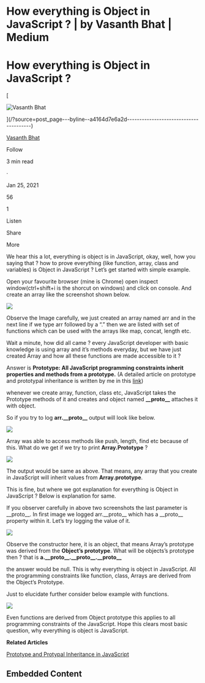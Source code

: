 # How everything is Object in JavaScript ? | by Vasanth Bhat | Medium

# How everything is Object in JavaScript ?

[

![Vasanth Bhat](https://miro.medium.com/v2/resize:fill:64:64/1*_7TuhO6i_Q8yHEAobs4WSg.jpeg)





](/?source=post_page---byline--a4164d7e6a2d---------------------------------------)

[Vasanth Bhat](/?source=post_page---byline--a4164d7e6a2d---------------------------------------)

Follow

3 min read

·

Jan 25, 2021

56

1

Listen

Share

More

We hear this a lot, everything is object is in JavaScript, okay, well, how you saying that ? how to prove everything (like function, array, class and variables) is Object in JavaScript ? Let’s get started with simple example.

Open your favourite browser (mine is Chrome) open inspect window(ctrl+shift+i is the shorcut on windows) and click on console. And create an array like the screenshot shown below.

![](https://miro.medium.com/v2/resize:fit:875/1*nMsqNFLgKiUc6cX1T8u_zg.png)

Observe the Image carefully, we just created an array named arr and in the next line if we type arr followed by a “.” then we are listed with set of functions which can be used with the arrays like map, concat, length etc.

Wait a minute, how did all came ? every JavaScript developer with basic knowledge is using array and it’s methods everyday, but we have just created Array and how all these functions are made accessible to it ?

Answer is **Prototype: All JavaScript programming constraints inherit properties and methods from a prototype.** (A detailed article on prototype and prototypal inheritance is written by me in this [link](https://mevasanth.medium.com/prototype-and-protypal-inheritance-in-javascript-bb766097ac05))

whenever we create array, function, class etc, JavaScript takes the Prototype methods of it and creates and object named **\_\_proto\_\_** attaches it with object.

So if you try to log **arr.\_\_proto\_\_** output will look like below.

![](https://miro.medium.com/v2/resize:fit:875/1*yKotdDeaKz1-ZqFdXlBUxg.png)

Array was able to access methods like push, length, find etc because of this. What do we get if we try to print **Array.Prototype** ?

![](https://miro.medium.com/v2/resize:fit:875/1*9KzyMYMXmnzW8xWuiADNXg.png)

The output would be same as above. That means, any array that you create in JavaScript will inherit values from **Array.prototype**.

This is fine, but where we got explanation for everything is Object in JavaScript ? Below is explanation for same.

If you observer carefully in above two screenshots the last parameter is \_\_proto\_\_. In first image we logged arr.\_\_proto\_\_ which has a \_\_proto\_\_ property within it. Let’s try logging the value of it.

![](https://miro.medium.com/v2/resize:fit:875/1*_N7hF4u_ypVx4mjjSrt0xw.png)

Observe the constructor here, it is an object, that means Array’s prototype was derived from the **Object’s prototype**. What will be objects’s prototype then ? that is **a.\_\_proto\_\_.\_\_proto\_\_.\_\_proto\_\_**

the answer would be null. This is why everything is object in JavaScript. All the programming constraints like function, class, Arrays are derived from the Object’s Prototype.

Just to elucidate further consider below example with functions.

![](https://miro.medium.com/v2/resize:fit:875/1*QzDKkCCGrqWDlSUOMQwr0g.png)

Even functions are derived from Object prototype this applies to all programming constraints of the JavaScript. Hope this clears most basic question, why everything is object is JavaScript.

**Related Articles**

[Prototype and Protypal Inheritance in JavaScript](https://mevasanth.medium.com/prototype-and-protypal-inheritance-in-javascript-bb766097ac05)

## Embedded Content
